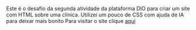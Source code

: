 Este é o desafio da segunda atividade da plataforma DIO para criar um site com HTML sobre uma clínica. Utilizei um pouco de CSS com ajuda de IA para deixar mais bonito
Para visitar o site clique <a href="https://yasmincarrupt.github.io/Projeto-Clinica/">aqui</a>
